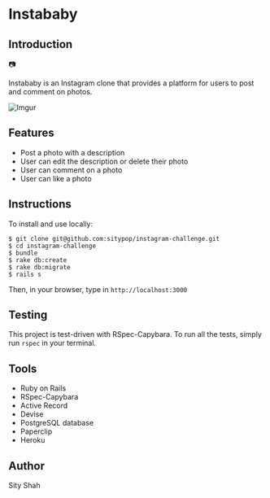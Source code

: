# Instababy

## Introduction

📷

Instababy is an Instagram clone that provides a platform for users to post and comment on photos.

![Imgur](http://imgur.com/MV7HYcU.png)

## Features

* Post a photo with a description
* User can edit the description or delete their photo
* User can comment on a photo
* User can like a photo

## Instructions

To install and use locally:


```
$ git clone git@github.com:sitypop/instagram-challenge.git
$ cd instagram-challenge
$ bundle
$ rake db:create
$ rake db:migrate
$ rails s
```

Then, in your browser, type in `http://localhost:3000`


## Testing

This project is test-driven with RSpec-Capybara. To run all the tests, simply run `rspec` in your terminal.

## Tools

* Ruby on Rails
* RSpec-Capybara
* Active Record
* Devise
* PostgreSQL database
* Paperclip
* Heroku

## Author

Sity Shah
